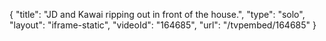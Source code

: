 {
    "title": "JD and Kawai ripping out in front of the house.",
    "type": "solo",
    "layout": "iframe-static",
    "videoId": "164685",
    "url": "\/tvpembed\/164685"
}